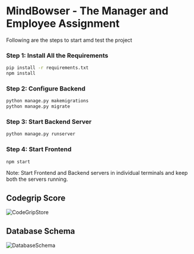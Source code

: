 # MindBowser - The Manager and Employee Assignment

Following are the steps to start amd test the project

### Step 1: Install All the Requirements

```.bash
pip install -r requirements.txt
npm install
```

### Step 2: Configure Backend

```.bash
python manage.py makemigrations
python manage.py migrate
```

### Step 3: Start Backend Server

```.bash
python manage.py runserver
```

### Step 4: Start Frontend

```.bash
npm start
```

Note: Start Frontend and Backend servers in individual terminals and keep both the servers running.

## Codegrip Score

![CodeGripStore](/assets/CodeGripStore.jpg)

## Database Schema

![DatabaseSchema](/assets/databadeSchema.png)

